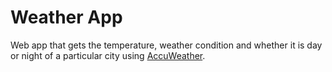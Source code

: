 # Weather App
Web app that gets the temperature, weather condition and whether it is day or night of a particular city using [AccuWeather](https://developer.accuweather.com/).
